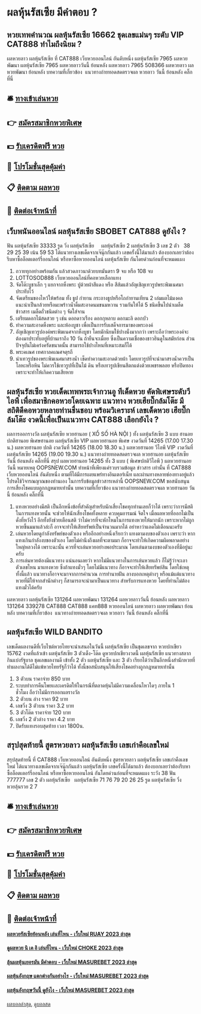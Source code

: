 # ผลหุ้นรัสเซีย มีคำตอบ ?
## หวยเทพคำนวณ ผลหุ้นรัสเซีย 16662 ชุดเลขแม่นๆ ระดับ VIP CAT888 ทำไมถึงนิยม ?
ผลหวยลาว ผลหุ้นรัสเซีย ที่ CAT888 เว็บหวยออนไลน์ อันดับหนึ่ง ผลหุ้นรัสเซีย 7965 ผลหวยพัฒนา ผลหุ้นรัสเซีย 7965 ผลหวยลาววันนี้ ย้อนหลัง
ผลหวยลาว 7965 508366
 ผลหวยลาว ผลหวยพัฒนา ย้อนหลัง 
บทความที่เกี่ยวข้อง
 แนวทางถ่ายทอดสดตรวจผล หวยลาว วันนี้ ย้อนหลัง คลิ๊กที่นี่  

## 🛎 [ทางเข้าเล่นหวย](https://bit.ly/3BG5bNw)
## 👉 [สมัครสมาชิกหวยพิเศษ](https://bit.ly/3BG5bNw)
## 💵 [รับเครดิตฟรี หวย](https://bit.ly/3C3mvgS)
## 👑 [โปรโมชั่นสุดคุ้มค่า](https://bit.ly/3C3mvgS)
## 📋 [ติดตาม ผลหวย](https://bit.ly/3C3mvgS)
## 📱 [ติดต่อเจ้าหน้าที่](https://bit.ly/3C3mvgS)

## เว็บพนันออนไลน์ ผลหุ้นรัสเซีย SBOBET CAT888 ดูยังไง ?
ฟัน ผลหุ้นรัสเซีย 33333
รูด วิ่ง ผลหุ้นรัสเซีย     ผลหุ้นรัสเซีย 2 ผลหุ้นรัสเซีย 3
เลข 2 ตัว   38 29 25 39
เน้น 59 53
ได้แนวทางเลขเด็ดจากเจ๊นุ๊กกันแล้ว เลขครั้งนี้ได้มาแล้ว ต้องบอกเลยว่าต้องรีบหาซื้อล็อตเตอร์รี่ออนไลน์ หรือหาซื้อหวยออนไลน์ ผลหุ้นรัสเซีย กันโดยด่วนก่อนที่จะหมดแผง
1. ถวายทุกอย่างพร้อมกัน แล้วสวดภาวนาด้วยบทมันตรา 9 จบ หรือ 108 จบ
2. LOTTOSOD888 เว็บหวยออนไลน์ที่คอหวยเลือกแทง
3. จัดโต๊ะบูชาเล็ก ๆ แยกจากหิ้งพระ ปูด้วยผ้าสีแดง หรือ สีส้มแล้วอัญเชิญเทวรูปพระพิฆเนศมาประทับไว้
4. จัดเตรียมของไหว้ให้พร้อม ทั้ง ธูป กำยาน กระถางธูปหรือโถกำยานเทียน 2 เล่มผลไม้มงคล แนะนำเป็นกล้วยหรือมะพร้าวน้ำดื่มสะอาดนมขนมหวาน รวมกันให้ได้ 5 ชนิดขึ้นไปนำเมล็ดข้าวสาร เมล็ดถั่วชนิดต่าง ๆ จัดใส่จาน
5. เตรียมดอกไม้สดสวย ๆ เช่น ดอกดาวเรือง ดอกกุหลาบ ดอกมะลิ ดอกบัว
6. ทำความสะอาดหิ้งพระ และห้องบูชา เพื่อเป็นการรับเสด็จการมาของพระองค์
7. อัญเชิญเทวรูปองค์พระพิฆเนศจากหิ้งบูชา โดยมักนิยมใช้ปางนั่งมากกว่า เพราะถือว่าพระองค์จะต้องมาประทับอยู่ที่บ้านเราถึง 10 วัน ถ้ายืนจะเมื่อย ซึ่งเป็นความเชื่อของชาวฮินดูในสมัยก่อน ส่วนปัจจุบันไม่เคร่งครัดขนาดนั้น สามารถใช้ปางไหนที่เหมาะสมก็ได้
8. พระคเณศ เทศกาลคเณศจตุรถี
9. นำเทวรูปของพระพิฆเนศมาสรงน้ำ เช็ดทำความสะอาดด้วยผ้า โดยเทวรูปที่จะนำมาสรงน้ำควรเป็นโลหะหรือหิน ไม่ควรใช้เทวรูปที่เป็นไม้ ดิน หรือเทวรูปเขียนสีตกแต่งด้วยเพชรพลอย หรือปิดทอง เพราะจะทำให้เกิดความเสียหาย

## ผลหุ้นรัสเซีย หวยเด็ดเทพพระเจ้ากวนอู ทีเด็ดหวย คัดพิเศษระดับวีไอพี เพื่อสมาชิกคอหวยโดยเฉพาะ แนวทาง หวยเฮียบิ๊กล้มโต๊ะ มีสถิติดีคอหวยหลายท่านชื่นชอบ พร้อมวิเคราะห์ เลขเด็ดหวย เฮียบิ๊ก ล้มโต๊ะ งวดนี้เพื่อเป็นแนวทาง CAT888 เลือกยังไง ?
ผลการออกรางวัล ผลหุ้นรัสเซีย หวยฮานอย ( XỔ SỐ HÀ NỘI ) ทั้ง ผลหุ้นรัสเซีย 3 แบบ ฮานอย ปกติฮานอย พิเศษฮานอย ผลหุ้นรัสเซีย VIP
ผลหวยฮานอย พิเศษ งวดวันที่ 14265 (17.00 17.30 น.)
ผลหวยฮานอย ปกติ งวดวันที่ 14265 (18.00 18.30 น.)
ผลหวยฮานอย วีไอพี VIP งวดวันที่ ผลหุ้นรัสเซีย 14265 (19.00 19.30 น.)
 แนวทางถ่ายทอดสดตรวจผล หวยฮานอย ผลหุ้นรัสเซีย วันนี้ ย้อนหลัง คลิ๊กที่นี่ 
สรุป ผลหวยฮานอย 14265 ทั้ง 3 แบบ ( พิเศษปกติวีไอพี ) ผลหวยฮานอยวันนี้
หมายเหตุ OOPSNEW.COM ทำหน้าที่เพียงแค่รวบรวมข้อมูล ข่าวสาร เท่านั้น ที่ CAT888 เว็บหวยออนไลน์ อันดับหนึ่ง ตามที่ได้มีการเผยแพร่ทางอินเตอร์เน็ท และผ่านทางหลายช่องทางอยู่แล้ว โปรดใช้วิจารณญาณของท่านเอง ในการรับข้อมูลข่าวสารเหล่านี้ OOPSNEW.COM ขอสนับสนุนการเสี่ยงโชคแบบถูกกฎหมายเท่านั้น
บทความที่เกี่ยวข้อง
แนวทางถ่ายทอดสดตรวจผล หวยฮานอย วันนี้ ย้อนหลัง คลิ๊กที่นี่
1. แทงหวยอย่างมีสติ เป็นอีกหนึ่งข้อที่สำคัญสำหรับนักเสี่ยงโชคทุกท่านเลยก็ว่าได้ เพราะว่าการมีสติในการแทงหวยนั้น จะช่วยให้นักเสี่ยงโชคทั้งหลาย ควบคุมอารมณ์ จิตใจ เมื่อผลหวยที่ออกไม่เป็นดั่งที่หวังไว้ อีกทั้งยังช่วยเตือนสติ ว่าไม่ควรที่จะหักโหมในการแทงหวยให้มากนัก เพราะหากไม่ถูกหวยขึ้นมมาแล้วล่ะก็ อาจจะทำให้เสียทรัพย์เป็นจำนวนมากได้ อย่าหาว่าแอดไม่เตือนนะครับ
2. เล่นหวยโดยดูกำลังทรัพย์ของตัวเอง หรืออีกอย่างหนึ่งเรียกว่า แทงตามงบของตัวเอง เพราะว่า หากแทงเกินกำลังงบของตัวเอง โดยไม่คำนึงถึงผลที่จะตามมา ก็อาจจะทำให้เกิดความผิดพลาดอย่างใหญ่หลวงได้ เพราะฉะนั้น ควรที่จะเล่นหวยอย่างพอประมาณ โดยเล่นตามงบของตัวเองที่มีอยู่นะครับ
3. การเล่นหวยต้องมีแนวทาง แน่นอนเลยว่า หากไม่มีแนวทางในการเล่นหวยแล้ว ก็ไม่รู้ว่าจะเอาตัวเลขไหน มาแทงหวย ซึ่งถ้าแทงมั่วๆ โดยไม่มีแนวทาง ก็อาจจะทำให้เสียทรัพย์สิน โดยใช่เหตุ ทั้งนี้แล้ว แนวทางก็อาจจะมาจากการคำนวณ การทำนายฝัน ลางบอกเหตุต่างๆ หรือแม้แต่แนวทางหวยที่มีให้จากสำนักต่างๆ ก็สามารถจะนำมาเป็นแนวทาง สำหรับการแทงหวย โดยที่ท่านไม่ต้องแทงมั่วได้ครับ

ผลหวยลาว ผลหุ้นรัสเซีย 131264 ผลหวยพัฒนา 131264 ผลหวยลาววันนี้ ย้อนหลัง
ผลหวยลาว 131264 339278
 CAT888 CAT888 แคท888 หวยออนไลน์ ผลหวยลาว ผลหวยพัฒนา ย้อนหลัง 
บทความที่เกี่ยวข้อง
 แนวทางถ่ายทอดสดตรวจผล หวยลาว วันนี้ ย้อนหลัง คลิ๊กที่นี่  

## ผลหุ้นรัสเซีย WILD BANDITO
เลขเด็ดผลงานดีที่เว็บไซต์หวยไทยจะนำเสนอในวันนี้ ผลหุ้นรัสเซีย เป็นชุดเลขจาก หวยปกเขียว 15762 งวดที่แล้วเข้า ผลหุ้นรัสเซีย 3 ตัวเต็ง-โต๊ด ดูหวยปกเขียวงวดนี้ ผลหุ้นรัสเซีย แนวทางสลากกินแบ่งรัฐบาล ชุดเลขผลงานดี เข้าทั้ง 2 ตัว ผลหุ้นรัสเซีย และ 3 ตัว เรียกได้ว่าเป็นอีกหนึ่งสำนักหวยที่ทำผลงานได้ดีไม่แพ้หวยไทยรัฐก็ว่าได้ ทั้งนี้ขอสนับสนุนให้เสี่ยงโชคอย่างถูกกฎหมายเท่านั้น
1. 3 ตัวบน ราคาจ่าย 850 บาท
2. ระบบทำการคืนโพยเเละเครดิตให้ในกรณีที่ตลาดหุ้นไม่มีความเคลื่อนไหวใดๆ ภายใน 1 ชั่วโมง ถือว่าไม่มีการออกผลรางวัล
3. 2 ตัวบน ล่าง ราคา 92 บาท
4. เลขวิ่ง 3 ตัวบน ราคา 3.2 บาท
5. 3 ตัวโต๊ด ราคาจ่าย 120 บาท
6. เลขวิ่ง 2 ตัวล่าง ราคา 4.2 บาท
7. ปิดรับเเทงรอบสุดท้าย เวลา 1800น.

## สรุปสุดท้ายนี้ สูตรหวยลาว ผลหุ้นรัสเซีย เลขเก่าคือเลขใหม่
สรุปสุดท้ายนี้ ที่ CAT888 เว็บหวยออนไลน์ อันดับหนึ่ง สูตรหวยลาว ผลหุ้นรัสเซีย เลขเก่าคือเลขใหม่ ได้แนวทางเลขเด็ดจากเจ๊นุ๊กกันแล้ว ผลหุ้นรัสเซีย เลขครั้งนี้ได้มาแล้ว ต้องบอกเลยว่าต้องรีบหาซื้อล็อตเตอร์รี่ออนไลน์ หรือหาซื้อหวยออนไลน์ กันโดยด่วนก่อนที่จะหมดแผง
ระวัง 38
ฟัน 777777
เลข 2 ตัว ผลหุ้นรัสเซีย   ผลหุ้นรัสเซีย 71 76 79 20 26 25
รูด ผลหุ้นรัสเซีย วิ่ง     หวยลุ้นรวย 2 7

## 🛎 [ทางเข้าเล่นหวย](https://bit.ly/3BG5bNw)
## 👉 [สมัครสมาชิกหวยพิเศษ](https://bit.ly/3BG5bNw)
## 💵 [รับเครดิตฟรี หวย](https://bit.ly/3C3mvgS)
## 👑 [โปรโมชั่นสุดคุ้มค่า](https://bit.ly/3C3mvgS)
## 📋 [ติดตาม ผลหวย](https://bit.ly/3C3mvgS)
## 📱 [ติดต่อเจ้าหน้าที่](https://bit.ly/3C3mvgS)

#### [ผลหวยรัสเซียย้อนหลัง เล่นที่ไหน - เว็บใหม่ RUAY 2023 ล่าสุด](https://atom.io/themes/ผลหวยรัสเซียย้อนหลัง%20เล่นที่ไหน%20-%20เว็บใหม่%20ruay%202023%20ล่าสุด)
#### [ดูผลหวย นิ เค อิ เล่นที่ไหน - เว็บใหม่ CHOKE 2023 ล่าสุด](https://atom.io/themes/ดูผลหวย%20นิ%20เค%20อิ%20เล่นที่ไหน%20-%20เว็บใหม่%20choke%202023%20ล่าสุด)
#### [ลุ้นผลหุ้นเยอรมัน มีคำตอบ - เว็บใหม่ MASUREBET 2023 ล่าสุด](https://atom.io/themes/ลุ้นผลหุ้นเยอรมัน%20มีคำตอบ%20-%20เว็บใหม่%20masurebet%202023%20ล่าสุด)
#### [ผลหุ้นอังกฤษ แตกต่างกันอย่างไร - เว็บใหม่ MASUREBET 2023 ล่าสุด](https://atom.io/themes/ผลหุ้นอังกฤษ%20แตกต่างกันอย่างไร%20-%20เว็บใหม่%20masurebet%202023%20ล่าสุด)
#### [ผลหุ้นอังกฤษวันนี้ ดูยังไง - เว็บใหม่ MASUREBET 2023 ล่าสุด](https://atom.io/themes/ผลหุ้นอังกฤษวันนี้%20ดูยังไง%20-%20เว็บใหม่%20masurebet%202023%20ล่าสุด)

[ผลบอลล่าสุด](https://siamsport.tv "ผลบอลล่าสุด"), [ดูบอลสด](https://siamsport.tv/ดูบอลสด "ดูบอลสด")